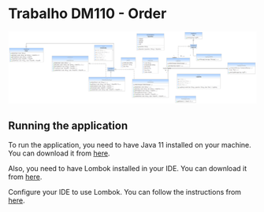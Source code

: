 # Trabalho DM110 - Order

<img alt="Online Store UML" src="/docs/trabalho-dm110-uml.png">

## Running the application

To run the application, you need to have Java 11 installed on your machine. You can download it from [here](https://www.oracle.com/java/technologies/javase-downloads.html).

Also, you need to have Lombok installed in your IDE. You can download it from [here](https://projectlombok.org/download).

Configure your IDE to use Lombok. You can follow the instructions from [here](https://projectlombok.org/setup).
